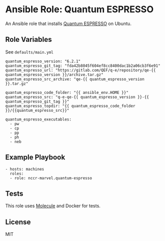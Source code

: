 # Ansible Role: Quantum ESPRESSO

An Ansible role that installs [Quantum ESPRESSO](http://www.quantum-espresso.org) on Ubuntu.

## Role Variables

See `defaults/main.yml`

    quantum_espresso_version: "6.2.1"
    quantum_espresso_git_tag: "fda42b8045f604ef8cc8400dac1b2a06cb3f6e91"
    quantum_espresso_url: "https://gitlab.com/QEF/q-e/repository/qe-{{ quantum_espresso_version }}/archive.tar.gz"
    quantum_espresso_src_archive: "qe-{{ quantum_espresso_version }}.tar.gz"

    quantum_espresso_code_folder: "{{ ansible_env.HOME }}"
    quantum_espresso_src: "q-e-qe-{{ quantum_espresso_version }}-{{ quantum_espresso_git_tag }}"
    quantum_espresso_topdir: "{{ quantum_espresso_code_folder }}/{{quantum_espresso_src}}"

    quantum_espresso_executables:
      - pw
      - cp
      - pp
      - ph
      - neb

## Example Playbook

```
- hosts: machines
  roles:
  - role: nccr-marvel.quantum-espresso
```

## Tests

This role uses [Molecule](https://molecule.readthedocs.io/en/latest/#) and Docker for tests.

## License

MIT
